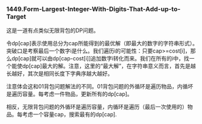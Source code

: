 ### 1449.Form-Largest-Integer-With-Digits-That-Add-up-to-Target

这是一道有点类似无限背包的DP问题。

令dp[cap]表示使用总分为cap所能得到的最优解（即最大的数字的字符串形式）。突破口是考察最后一个数字i是什么。我们遍历i的可能性：只要cap>=cost[i]，那么dp[cap]就可以由dp[cap-cost[i]]追加数字i转化而来。我们在所有的i中，找一个能使dp[cap]最大的解。注意，这里的“最大解”，在字符串意义而言，首先是越长越好，其次是相同长度下字典序越大越好。

注意体会这和01背包问题解法的不同。01背包问题的外循环是遍历物品，内循坏是遍历容量。每考虑一件物品，更新所有的dp[cap]。

相反，无限背包问题的外循环是遍历容量，内循环是遍历（最后一次使用的）物品。每考虑一个容量cap，搜索最有的dp[cap].
